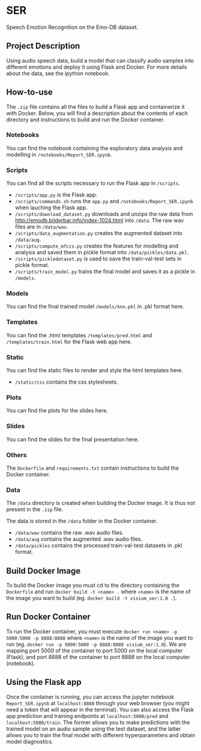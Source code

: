 # SER
Speech Emotion Recognition on the Emo-DB dataset.

## Project Description
Using audio speech data, build a model that can classify audio samples into different emotions and deploy it using Flask and Docker. For more details about the data, see the ipython notebook.

## How-to-use
The ```.zip``` file contains all the files to build a Flask app and containerize it with Docker. Below, you will find a description about the contents of each directory and instructions to build and run the Docker container.

### Notebooks
You can find the notebook containing the exploratory data analysis and modelling in ```/notebooks/Report_SER.ipynb```. 

### Scripts
You can find all the scripts necessary to run the Flask app in ```/scripts```.
- ```/scripts/app.py``` is the Flask app.
- ```/scripts/commands.sh``` runs the ```app.py``` and ```/notebooks/Report_SER.ipynb``` when lauching the Flask app.
- ```/scripts/download_dataset.py``` downloads and unzips the raw data from http://emodb.bilderbar.info/index-1024.html into ```/data```. The raw wav files are in ```/data/wav```.
- ```/scripts/data_augmentation.py``` creates the augmented dataset into ```/data/aug```.
- ```/scripts/compute_mfccs.py``` creates the features for modelling and analysis and saved them in pickle format into ```/data/pickles/data.pkl```.
- ```/scripts/pickledataset.py``` is used to save the train-val-test sets in pickle format.
- ```/scripts/train_model.py``` trains the final model and saves it as a pickle in ```/models```.

### Models
You can find the final trained model ```/models/knn.pkl``` in .pkl format here.

### Templates
You can find the .html templates ```/templates/pred.html``` and ```/templates/train.html``` for the Flask web app here. 

### Static
You can find the static files to render and style the html templates here.

- ```/static/css``` contains the css stylesheets.

### Plots
You can find the plots for the slides here.

### Slides
You can find the slides for the final presentation here.

### Others
The ```Dockerfile``` and ```requirements.txt``` contain instructions to build the Docker container.

### Data
The ```/data``` directory is created when building the Docker image. It is thus not present in the ```.zip``` file.

The data is stored in the ```/data``` folder in the Docker container.  
- ```/data/wav``` contains the raw .wav audio files.
- ```/data/aug``` contains the augmented .wav audio files.
- ```/data/pickles``` contains the processed train-val-test datasets in .pkl format.

## Build Docker Image
To build the Docker image you must cd to the directory containing the ```Dockerfile``` and run ```docker build -t <name> .``` where ```<name>``` is the name of the image you want to build (eg. ```docker build -t visium_ser:1.0 .```).

## Run Docker Container
To run the Docker container, you must execute ```docker run <name> -p 5000:5000 -p 8888:8888``` where ```<name>``` is the name of the image you want to run (eg. ```docker run -p 5000:5000 -p 8888:8888 visium_ser:1.0```). We are mapping port 5000 of the container to port 5000 on the local computer (Flask), and port 8888 of the container to port 8888 on the local computer (notebook).

## Using the Flask app
Once the container is running, you can access the jupyter notebook ```Report_SER.ipynb``` at ```localhost:8888``` through your web browser (you might need a token that will appear in the terminal). You can also access the Flask app prediction and training endpoints at ```localhost:5000/pred``` and ```localhost:5000/train```. The former allows you to make predictions with the trained model on an audio sample using the test dataset, and the latter allows you to train the final model with different hyperparameters and obtain model diagnostics.
